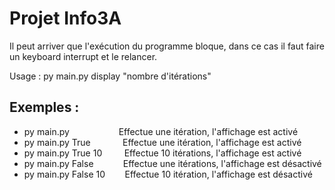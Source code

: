 # Projet Info3A

Il peut arriver que l'exécution du programme bloque, dans ce cas il faut faire un keyboard interrupt et le relancer.

Usage : py main.py display "nombre d'itérations"

## Exemples :
- py main.py                &nbsp;&nbsp;&nbsp;&nbsp;&nbsp;&nbsp;&nbsp;&nbsp;&nbsp;&nbsp;&nbsp;&nbsp;&nbsp;&nbsp;&nbsp;&nbsp;&nbsp;&nbsp;&nbsp;Effectue une itération, l'affichage est activé
- py main.py True           &nbsp;&nbsp;&nbsp;&nbsp;&nbsp;&nbsp;&nbsp;&nbsp;&nbsp;&nbsp;&nbsp;&nbsp;Effectue une itération, l'affichage est activé
- py main.py True 10        &nbsp;&nbsp;&nbsp;&nbsp;&nbsp;&nbsp;&nbsp;&nbsp;Effectue 10 itérations, l'affichage est activé
- py main.py False          &nbsp;&nbsp;&nbsp;&nbsp;&nbsp;&nbsp;&nbsp;&nbsp;&nbsp;&nbsp;&nbsp;Effectue une itérations, l'affichage est désactivé
- py main.py False 10       &nbsp;&nbsp;&nbsp;&nbsp;&nbsp;&nbsp;&nbsp;Effectue 10 itération, l'affichage est désactivé